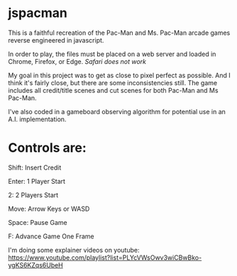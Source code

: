 # jspacman
This is a faithful recreation of the Pac-Man and Ms. Pac-Man arcade games reverse engineered in javascript.

In order to play, the files must be placed on a web server and loaded in Chrome, Firefox, or Edge. *Safari does not work*

My goal in this project was to get as close to pixel perfect as possible. And I think it's fairly close, but there are some inconsistencies still. The game includes all credit/title scenes and cut scenes for both Pac-Man and Ms Pac-Man.

I've also coded in a gameboard observing algorithm for potential use in an A.I. implementation.

Controls are:
======================
Shift: Insert Credit

Enter: 1 Player Start

2: 2 Players Start

Move: Arrow Keys or WASD


Space: Pause Game

F: Advance Game One Frame


I'm doing some explainer videos on youtube:
https://www.youtube.com/playlist?list=PLYcVWsOwv3wiCBwBko-ygKS6KZqs6UbeH
